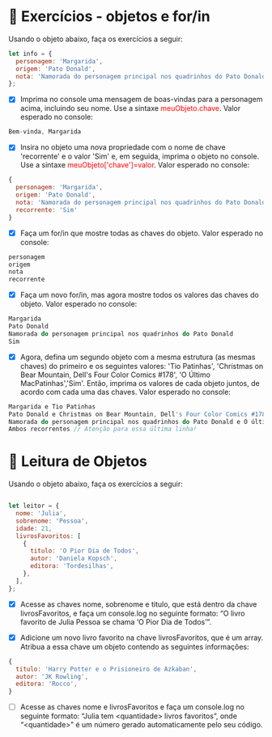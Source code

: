 # :rocket: Exercícios - objetos e for/in

Usando o objeto abaixo, faça os exercícios a seguir:

```javascript
let info = {
  personagem: 'Margarida',
  origem: 'Pato Donald',
  nota: 'Namorada do personagem principal nos quadrinhos do Pato Donald',
};
```

- [x] Imprima no console uma mensagem de boas-vindas para a personagem acima, incluindo seu nome. Use a sintaxe  <span style="color: red;">meuObjeto.chave</span>. Valor esperado no console:

```javascript
Bem-vinda, Margarida
```

- [x] Insira no objeto uma nova propriedade com o nome de chave 'recorrente' e o valor 'Sim' e, em seguida, imprima o objeto no console. Use a sintaxe  <span style="color: red;">meuObjeto['chave']=valor</span>. Valor esperado no console:

```javascript
{
  personagem: 'Margarida',
  origem: 'Pato Donald',
  nota: 'Namorada do personagem principal nos quadrinhos do Pato Donald',
  recorrente: 'Sim'
}
```

- [x] Faça um for/in que mostre todas as chaves do objeto. Valor esperado no console:

```javascript
personagem
origem
nota
recorrente
```

- [x] Faça um novo for/in, mas agora mostre todos os valores das chaves do objeto. Valor esperado no console:

```javascript
Margarida
Pato Donald
Namorada do personagem principal nos quadrinhos do Pato Donald
Sim
```

- [x] Agora, defina um segundo objeto com a mesma estrutura (as mesmas chaves) do primeiro e os seguintes valores: 'Tio Patinhas', 'Christmas on Bear Mountain, Dell's Four Color Comics #178', 'O Último MacPatinhas','Sim'. Então, imprima os valores de cada objeto juntos, de acordo com cada uma das chaves. Valor esperado no console:

```javascript
Margarida e Tio Patinhas
Pato Donald e Christmas on Bear Mountain, Dell's Four Color Comics #178
Namorada do personagem principal nos quadrinhos do Pato Donald e O último MacPatinhas
Ambos recorrentes // Atenção para essa última linha!
```

# :rocket: Leitura de Objetos

Usando o objeto abaixo, faça os exercícios a seguir:

```javascript

let leitor = {
  nome: 'Julia',
  sobrenome: 'Pessoa',
  idade: 21,
  livrosFavoritos: [
    {
      titulo: 'O Pior Dia de Todos',
      autor: 'Daniela Kopsch',
      editora: 'Tordesilhas',
    },
  ],
};

```

- [x] Acesse as chaves nome, sobrenome e titulo, que está dentro da chave livrosFavoritos, e faça um console.log no seguinte formato: “O livro favorito de Julia Pessoa se chama ‘O Pior Dia de Todos’”.

- [x] Adicione um novo livro favorito na chave livrosFavoritos, que é um array. Atribua a essa chave um objeto contendo as seguintes informações:

```javascript
{
  titulo: 'Harry Potter e o Prisioneiro de Azkaban',
  autor: 'JK Rowling',
  editora: 'Rocco',
}
```

- [ ] Acesse as chaves nome e livrosFavoritos e faça um console.log no seguinte formato: “Julia tem \<quantidade> livros favoritos”, onde “\<quantidade>” é um número gerado automaticamente pelo seu código.
